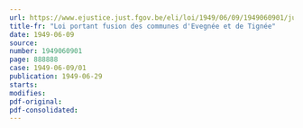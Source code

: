 ```yaml
---
url: https://www.ejustice.just.fgov.be/eli/loi/1949/06/09/1949060901/justel
title-fr: "Loi portant fusion des communes d'Evegnée et de Tignée"
date: 1949-06-09
source:
number: 1949060901
page: 888888
case: 1949-06-09/01
publication: 1949-06-29
starts:
modifies:
pdf-original:
pdf-consolidated:
---
```


